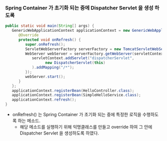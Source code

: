 ### Spring Container 가 초기화 되는 중에 Dispatcher Servlet 을 생성 하도록 

```java
public static void main(String[] args) {  
   GenericWebApplicationContext applicationContext = new GenericWebApplicationContext() {  
      @Override  
      protected void onRefresh() {
         super.onRefresh();  
         ServletWebServerFactory serverFactory = new TomcatServletWebServerFactory();  
         WebServer webServer = serverFactory.getWebServer(servletContext -> {  
            servletContext.addServlet("dispatcherServlet",  
                  new DispatcherServlet(this)  
            ).addMapping("/*");  
         });  
         webServer.start();  
      }  
   };  
   applicationContext.registerBean(HelloController.class);  
   applicationContext.registerBean(SimpleHelloService.class);  
   applicationContext.refresh();  
}
```

- onRefresh() 는 Spring Container 가 초기화 되는 중에 특정한 로직을 수행하도록 하는 메소드.
	- 해당 메소드를 실행하기 위해 익명클래스를 만들고 override 하여 그 안에 Dispatcher Servlet 을 생성하도록 하였다. 
